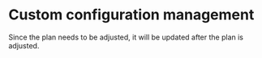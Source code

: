 # Custom configuration management

Since the plan needs to be adjusted, it will be updated after the plan is adjusted.